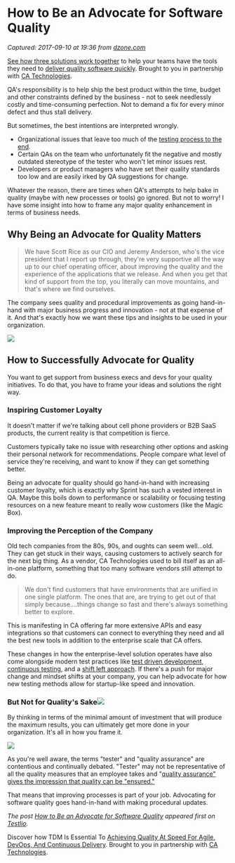 # How to Be an Advocate for Software Quality

_Captured: 2017-09-10 at 19:36 from [dzone.com](https://dzone.com/articles/how-to-be-an-advocate-for-software-quality?edition=324495&utm_source=Daily%20Digest&utm_medium=email&utm_campaign=Daily%20Digest%202017-09-10)_

[See how three solutions work together](https://dzone.com/go?i=204124&u=https%3A%2F%2Fad.doubleclick.net%2Fddm%2Ftrackclk%2FN6040.130331DZONE%2FB11226848.150413346%3Bdc_trk_aid%3D321098505%3Bdc_trk_cid%3D81553809%3Bdc_lat%3D%3Bdc_rdid%3D%3Btag_for_child_directed_treatment%3D) to help your teams have the tools they need to [deliver quality software quickly](https://dzone.com/go?i=204124&u=https%3A%2F%2Fad.doubleclick.net%2Fddm%2Ftrackclk%2FN6040.130331DZONE%2FB11226848.150123399%3Bdc_trk_aid%3D321096583%3Bdc_trk_cid%3D81552442%3Bdc_lat%3D%3Bdc_rdid%3D%3Btag_for_child_directed_treatment%3D). Brought to you in partnership with [CA Technologies](https://dzone.com/go?i=204124&u=https%3A%2F%2Fad.doubleclick.net%2Fddm%2Ftrackclk%2FN6040.130331DZONE%2FB11226848.150413346%3Bdc_trk_aid%3D321098505%3Bdc_trk_cid%3D81553809%3Bdc_lat%3D%3Bdc_rdid%3D%3Btag_for_child_directed_treatment%3D).

QA's responsibility is to help ship the best product within the time, budget and other constraints defined by the business - not to seek needlessly costly and time-consuming perfection. Not to demand a fix for every minor defect and thus stall delivery.

But sometimes, the best intentions are interpreted wrongly.

  * Organizational issues that leave too much of the [testing process to the end](http://www.techrepublic.com/article/understanding-the-pros-and-cons-of-the-waterfall-model-of-software-development/).
  * Certain QAs on the team who unfortunately fit the negative and mostly outdated stereotype of the tester who won't let minor issues rest.
  * Developers or product managers who have set their quality standards too low and are easily irked by QA suggestions for change.

Whatever the reason, there are times when QA's attempts to help bake in quality (maybe with new processes or tools) go ignored. But not to worry! I have some insight into how to frame any major quality enhancement in terms of business needs.

## **Why Being an Advocate for Quality Matters**

> We have Scott Rice as our CIO and Jeremy Anderson, who's the vice president that I report up through, they're very supportive all the way up to our chief operating officer, about improving the quality and the experience of the applications that we release. And when you get that kind of support from the top, you literally can move mountains, and that's where we find ourselves. 

The company sees quality and procedural improvements as going hand-in-hand with major business progress and innovation - not at that expense of it. And that's exactly how we want these tips and insights to be used in your organization.

![](https://testlio.com/wp-content/uploads/2017/08/qa-quote-aaron-haehn-1024x512.png)

## **How to Successfully Advocate for Quality**

You want to get support from business execs and devs for your quality initiatives. To do that, you have to frame your ideas and solutions the right way.

### **Inspiring Customer Loyalty**

It doesn't matter if we're talking about cell phone providers or B2B SaaS products, the current reality is that competition is fierce.

Customers typically take no issue with researching other options and asking their personal network for recommendations. People compare what level of service they're receiving, and want to know if they can get something better.

Being an advocate for quality should go hand-in-hand with increasing customer loyalty, which is exactly why Sprint has such a vested interest in QA. Maybe this boils down to performance or scalability or focusing testing resources on a new feature meant to really wow customers (like the Magic Box).

### **Improving the Perception of the Company**

Old tech companies from the 80s, 90s, and oughts can seem well...old. They can get stuck in their ways, causing customers to actively search for the next big thing. As a vendor, CA Technologies used to bill itself as an all-in-one platform, something that too many software vendors still attempt to do.

> We don't find customers that have environments that are unified in one single platform. The ones that are, are trying to get out of that simply because....things change so fast and there's always something better to explore. 

This is manifesting in CA offering far more extensive APIs and easy integrations so that customers can connect to everything they need and all the best new tools in addition to the enterprise scale that CA offers.

These changes in how the enterprise-level solution operates have also come alongside modern test practices like [test driven development](http://sdtimes.com/test-driven-development-alive-well/), [continuous testing](https://devops.com/continuous-testing-what-exactly-is-it/), and a [shift left approach](https://www.ibm.com/developerworks/community/blogs/rqtm/entry/what_is_shift_left_testing?lang=en). If there's a push for major change and mindset shifts at your company, you can help advocate for how new testing methods allow for startup-like speed and innovation.

### **But Not for Quality's Sake**![](https://testlio.com/wp-content/uploads/2017/08/qa-advocate-quality-matters-for-customer-happiness-1024x512.png)

By thinking in terms of the minimal amount of investment that will produce the maximum results, you can ultimately get more done in your organization. It's all in how you frame it.

![](https://testlio.com/wp-content/uploads/2017/08/qa-quality-assurance-1024x512.png)

As you're well aware, the terms "tester" and "quality assurance" are contentious and continually debated. "Tester" may not be representative of all the quality measures that an employee takes and "[quality assurance" gives the impression that quality can be "ensured." ](http://wiki.c2.com/?QualityAssuranceIsNotQualityControl)

That means that improving processes is part of your job. Advocating for software quality goes hand-in-hand with making procedural updates.

_The post [How to Be an Advocate for Software Quality](https://testlio.com/blog/advocate-software-quality/) appeared first on [Testlio](http://testlio.com)._

Discover how TDM Is Essential To [Achieving Quality At Speed For Agile, DevOps, And Continuous Delivery](https://dzone.com/go?i=204125&u=https%3A%2F%2Fad.doubleclick.net%2Fddm%2Ftrackclk%2FN6040.130331DZONE%2FB11226848.150413345%3Bdc_trk_aid%3D321095198%3Bdc_trk_cid%3D81552443%3Bdc_lat%3D%3Bdc_rdid%3D%3Btag_for_child_directed_treatment%3D). Brought to you in partnership with [CA Technologies](https://dzone.com/go?i=204125&u=https%3A%2F%2Fad.doubleclick.net%2Fddm%2Ftrackclk%2FN6040.130331DZONE%2FB11226848.150413345%3Bdc_trk_aid%3D321095198%3Bdc_trk_cid%3D81552443%3Bdc_lat%3D%3Bdc_rdid%3D%3Btag_for_child_directed_treatment%3D).
